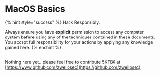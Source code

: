 # MacOS Basics

{% hint style="success" %}
Hack Responsibly.

Always ensure you have **explicit** permission to access any computer system **before** using any of the techniques contained in these documents. You accept full responsibility for your actions by applying any knowledge gained here.‌
{% endhint %}

\
Nothing here yet...please feel free to contribute 5KFB6 at [https://www.github.com/zweilosec](https://github.com/zweilosec)​

